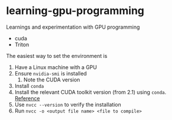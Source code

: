 # learning-gpu-programming

Learnings and experimentation with GPU programming

- cuda
- Triton

The easiest way to set the environment is

1. Have a Linux machine with a GPU
2. Ensure `nvidia-smi` is installed
   1. Note the CUDA version
3. Install `conda`
4. Install the relevant CUDA toolkit version (from 2.1) using `conda`. [Reference](https://docs.nvidia.com/cuda/cuda-installation-guide-linux/index.html#installing-previous-cuda-releases)
5. Use `nvcc --version` to verify the installation
6. Run `nvcc -o <output file name> <file to compile>`
